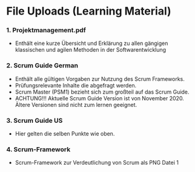 # File Uploads (Learning Material)
### 1. Projektmanagement.pdf
  - Enthält eine kurze Übersicht und Erklärung zu allen gängigen klassischen und agilen Methoden in der Softwarentwicklung
### 2. Scrum Guide German
  - Enthält alle gültigen Vorgaben zur Nutzung des Scrum Frameworks.
  - Prüfungsrelevante Inhalte die abgefragt werden.
  - Scrum Master (PSM1) bezieht sich zum großteil auf das Scrum Guide.
  - ACHTUNG!!! Aktuelle Scrum Guide Version ist von November 2020. Ältere Versionen sind nicht zum lernen geeignet.
### 3. Scrum Guide US
  - Hier gelten die selben Punkte wie oben.
### 4. Scrum-Framework
  - Scrum-Framework zur Verdeutlichung von Scrum als PNG Datei
1